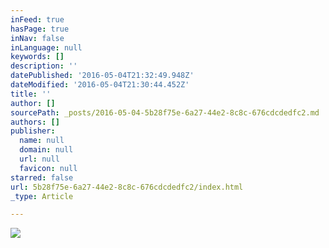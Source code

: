 ```yaml
---
inFeed: true
hasPage: true
inNav: false
inLanguage: null
keywords: []
description: ''
datePublished: '2016-05-04T21:32:49.948Z'
dateModified: '2016-05-04T21:30:44.452Z'
title: ''
author: []
sourcePath: _posts/2016-05-04-5b28f75e-6a27-44e2-8c8c-676cdcdedfc2.md
authors: []
publisher:
  name: null
  domain: null
  url: null
  favicon: null
starred: false
url: 5b28f75e-6a27-44e2-8c8c-676cdcdedfc2/index.html
_type: Article

---
```

![](https://the-grid-user-content.s3-us-west-2.amazonaws.com/94087383-527f-4b4f-963e-e07dc363b852.png)